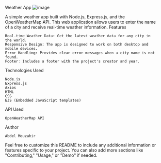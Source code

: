 Weather App
![image](https://github.com/Abdelmouzahir/Weather-app-NodeJs/assets/123598139/f18b3edd-f42b-40b7-9a3d-2d242ed38b7b)

A simple weather app built with Node.js, Express.js, and the OpenWeatherMap API. This web application allows users to enter the name of a city and receive real-time weather information.
Features

    Real-time Weather Data: Get the latest weather data for any city in the world.
    Responsive Design: The app is designed to work on both desktop and mobile devices.
    Error Handling: Provides clear error messages when a city name is not found.
    Footer: Includes a footer with the project's creator and year.
Technologies Used

    Node.js
    Express.js
    Axios
    HTML
    CSS
    EJS (Embedded JavaScript templates)

API Used

    OpenWeatherMap API
Author

    Abdel Mouzahir

Feel free to customize this README to include any additional information or features specific to your project. You can also add more sections like "Contributing," "Usage," or "Demo" if needed.

